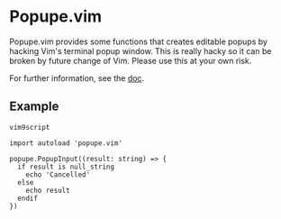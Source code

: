 # Popupe.vim

Popupe.vim provides some functions that creates editable popups by hacking
Vim's terminal popup window. This is really hacky so it can be broken by future
change of Vim. Please use this at your own risk.

For further information, see the [doc](doc/popupe.txt).


## Example

```vim
vim9script

import autoload 'popupe.vim'

popupe.PopupInput((result: string) => {
  if result is null_string
    echo 'Cancelled'
  else
    echo result
  endif
})
```

